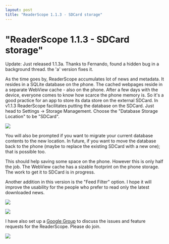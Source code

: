 ```yaml
---
layout: post
title: "ReaderScope 1.1.3 - SDCard storage"
---
```

"ReaderScope 1.1.3 - SDCard storage"
===
Update: Just released 1.1.3a. Thanks to Fernando, found a hidden bug in a background thread. the 'a' version fixes it.  
  
As the time goes by, ReaderScope accumulates lot of news and metadata. It resides in a SQLite database on the phone. The cached webpages reside in a separate WebView cache - also on the phone. After a few days with the device, everyone comes to know how scarce the phone memory is. So it's a good practice for an app to store its data store on the external SDCard. In v1.1.3 ReaderScope facilitates putting the database on the SDCard. Just head to Settings -\> Storage Management. Choose the "Database Storage Location" to be "SDCard".  
  

![](http://lh5.ggpht.com/_W6UcJjyXr24/SrSN85cNW_I/AAAAAAAADZw/6I9_TBZKMvc/%5BUNSET%5D.png?imgmax=800)  

  
You will also be prompted if you want to migrate your current database contents to the new location. In future, if you want to move the database back to the phone (maybe to replace the existing SDCard with a new one); that is possible too.  
  
This should help saving some space on the phone. However this is only half the job. The WebView cache has a sizable footprint on the phone storage. The work to get it to SDCard is in progress.  
  
Another addition in this version is the "Feed Filter" option. I hope it will improve the usability for the people who prefer to read only the latest downloaded news.  
  

![](http://lh6.ggpht.com/_W6UcJjyXr24/SrSP8YN4oTI/AAAAAAAADZ0/4e-S_2bS5BM/%5BUNSET%5D.png?imgmax=800)  
  
![](http://lh6.ggpht.com/_W6UcJjyXr24/SrSQCRYg0jI/AAAAAAAADZ4/3dHf2lFddDY/%5BUNSET%5D.png?imgmax=800)  
  

I have also set up a [Google Group][0] to discuss the issues and feature requests for the ReaderScope. Please do join.  
  
  

![](http://img.zemanta.com/pixy.gif?x-id=cacbf9e3-25e8-89a6-b986-6eebc3058c04)

[0]: http://groups.google.com/group/readerscope

